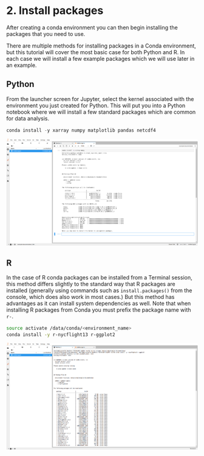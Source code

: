 # 2. Install packages

After creating a conda environment you can then begin installing the packages
that you need to use.

There are multiple methods for installing packages in a Conda environment, but
this tutorial will cover the most basic case for both Python and R. In each case
we will install a few example packages which we will use later in an example.

## Python

From the launcher screen for Jupyter, select the kernel associated with the
environment you just created for Python. This will put you into a Python notebook
where we will install a few standard packages which are common for data analysis.

```python
conda install -y xarray numpy matplotlib pandas netcdf4
```

![python package install](../../img/conda-python-package-install.png "python package install")

## R

In the case of R conda packages can be installed from a Terminal session,
this method differs slightly to the standard way that R packages are installed (generally
using commands such as `install.packages()` from the console, which does also work in
most cases.) But this method has advantages as it can install system dependencies as
well. Note that when installing R packages from Conda you must prefix the package name
with `r-`.

```bash
source activate /data/conda/<environment_name>
conda install -y r-nycflight13 r-ggplot2
```

![conda r package install](../../img/conda-install-terminal.png "conda r package install")
